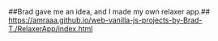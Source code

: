 ##Brad gave me  an idea, and I made my own relaxer app.##
https://amraaa.github.io/web-vanilla-js-projects-by-Brad-T./RelaxerApp/index.html
